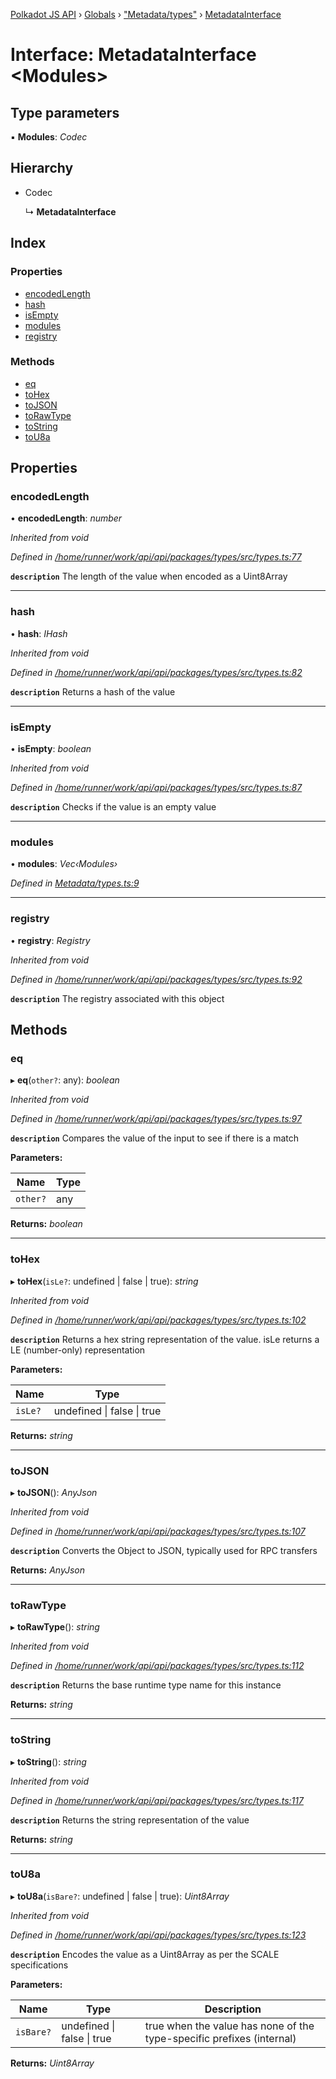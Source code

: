 [Polkadot JS API](../README.md) › [Globals](../globals.md) › ["Metadata/types"](../modules/_metadata_types_.md) › [MetadataInterface](_metadata_types_.metadatainterface.md)

# Interface: MetadataInterface <**Modules**>

## Type parameters

▪ **Modules**: *Codec*

## Hierarchy

* Codec

  ↳ **MetadataInterface**

## Index

### Properties

* [encodedLength](_metadata_types_.metadatainterface.md#encodedlength)
* [hash](_metadata_types_.metadatainterface.md#hash)
* [isEmpty](_metadata_types_.metadatainterface.md#isempty)
* [modules](_metadata_types_.metadatainterface.md#modules)
* [registry](_metadata_types_.metadatainterface.md#registry)

### Methods

* [eq](_metadata_types_.metadatainterface.md#eq)
* [toHex](_metadata_types_.metadatainterface.md#tohex)
* [toJSON](_metadata_types_.metadatainterface.md#tojson)
* [toRawType](_metadata_types_.metadatainterface.md#torawtype)
* [toString](_metadata_types_.metadatainterface.md#tostring)
* [toU8a](_metadata_types_.metadatainterface.md#tou8a)

## Properties

###  encodedLength

• **encodedLength**: *number*

*Inherited from void*

*Defined in [/home/runner/work/api/api/packages/types/src/types.ts:77](https://github.com/polkadot-js/api/blob/2338ecc2d7/packages/types/src/types.ts#L77)*

**`description`** The length of the value when encoded as a Uint8Array

___

###  hash

• **hash**: *IHash*

*Inherited from void*

*Defined in [/home/runner/work/api/api/packages/types/src/types.ts:82](https://github.com/polkadot-js/api/blob/2338ecc2d7/packages/types/src/types.ts#L82)*

**`description`** Returns a hash of the value

___

###  isEmpty

• **isEmpty**: *boolean*

*Inherited from void*

*Defined in [/home/runner/work/api/api/packages/types/src/types.ts:87](https://github.com/polkadot-js/api/blob/2338ecc2d7/packages/types/src/types.ts#L87)*

**`description`** Checks if the value is an empty value

___

###  modules

• **modules**: *Vec‹Modules›*

*Defined in [Metadata/types.ts:9](https://github.com/polkadot-js/api/blob/2338ecc2d7/packages/metadata/src/Metadata/types.ts#L9)*

___

###  registry

• **registry**: *Registry*

*Inherited from void*

*Defined in [/home/runner/work/api/api/packages/types/src/types.ts:92](https://github.com/polkadot-js/api/blob/2338ecc2d7/packages/types/src/types.ts#L92)*

**`description`** The registry associated with this object

## Methods

###  eq

▸ **eq**(`other?`: any): *boolean*

*Inherited from void*

*Defined in [/home/runner/work/api/api/packages/types/src/types.ts:97](https://github.com/polkadot-js/api/blob/2338ecc2d7/packages/types/src/types.ts#L97)*

**`description`** Compares the value of the input to see if there is a match

**Parameters:**

Name | Type |
------ | ------ |
`other?` | any |

**Returns:** *boolean*

___

###  toHex

▸ **toHex**(`isLe?`: undefined | false | true): *string*

*Inherited from void*

*Defined in [/home/runner/work/api/api/packages/types/src/types.ts:102](https://github.com/polkadot-js/api/blob/2338ecc2d7/packages/types/src/types.ts#L102)*

**`description`** Returns a hex string representation of the value. isLe returns a LE (number-only) representation

**Parameters:**

Name | Type |
------ | ------ |
`isLe?` | undefined &#124; false &#124; true |

**Returns:** *string*

___

###  toJSON

▸ **toJSON**(): *AnyJson*

*Inherited from void*

*Defined in [/home/runner/work/api/api/packages/types/src/types.ts:107](https://github.com/polkadot-js/api/blob/2338ecc2d7/packages/types/src/types.ts#L107)*

**`description`** Converts the Object to JSON, typically used for RPC transfers

**Returns:** *AnyJson*

___

###  toRawType

▸ **toRawType**(): *string*

*Inherited from void*

*Defined in [/home/runner/work/api/api/packages/types/src/types.ts:112](https://github.com/polkadot-js/api/blob/2338ecc2d7/packages/types/src/types.ts#L112)*

**`description`** Returns the base runtime type name for this instance

**Returns:** *string*

___

###  toString

▸ **toString**(): *string*

*Inherited from void*

*Defined in [/home/runner/work/api/api/packages/types/src/types.ts:117](https://github.com/polkadot-js/api/blob/2338ecc2d7/packages/types/src/types.ts#L117)*

**`description`** Returns the string representation of the value

**Returns:** *string*

___

###  toU8a

▸ **toU8a**(`isBare?`: undefined | false | true): *Uint8Array*

*Inherited from void*

*Defined in [/home/runner/work/api/api/packages/types/src/types.ts:123](https://github.com/polkadot-js/api/blob/2338ecc2d7/packages/types/src/types.ts#L123)*

**`description`** Encodes the value as a Uint8Array as per the SCALE specifications

**Parameters:**

Name | Type | Description |
------ | ------ | ------ |
`isBare?` | undefined &#124; false &#124; true | true when the value has none of the type-specific prefixes (internal)  |

**Returns:** *Uint8Array*
